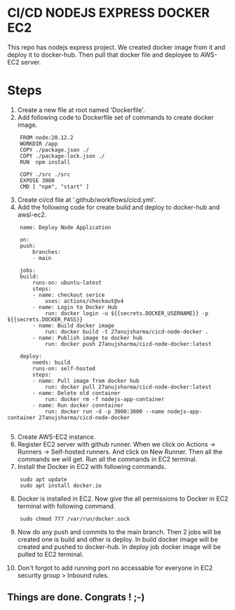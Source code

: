 
# CI/CD NODEJS EXPRESS DOCKER EC2

This repo has nodejs express project. We created docker image from it and deploy it to docker-hub. Then pull that docker file and deployee to AWS-EC2 server.


# Steps
1. Create a new file at root named 'Dockerfile'.
2. Add following code to Dockerfile set of commands to create docker image.
```
    FROM node:20.12.2
    WORKDIR /app
    COPY ./package.json ./
    COPY ./package-lock.json ./
    RUN  npm install

    COPY ./src ./src
    EXPOSE 3000
    CMD [ "npm", "start" ]
```
3. Create ci/cd file at '.github/workflows/cicd.yml'.
4. Add the following code for create build and deploy to docker-hub and awsl-ec2.
```
    name: Deploy Node Application

    on:
    push:
        branches: 
        - main

    jobs:
    build:
        runs-on: ubuntu-latest
        steps:
        - name: checkout serice
            uses: actions/checkout@v4
        - name: Login to Docker Hub
            run: docker login -u ${{secrets.DOCKER_USERNAME}} -p ${{secrets.DOCKER_PASS}}
        - name: Build docker image
            run: docker build -t 27anujsharma/cicd-node-docker .
        - name: Publish image to docker hub
            run: docker push 27anujsharma/cicd-node-docker:latest

    deploy:
        needs: build
        runs-on: self-hosted
        steps:
        - name: Pull image from docker hub
            run: docker pull 27anujsharma/cicd-node-docker:latest
        - name: Delete old container
            run: docker rm -f nodejs-app-container
        - name: Run docker conntainer
            run: docker run -d -p 3000:3000 --name nodejs-app-container 27anujsharma/cicd-node-docker
        
```

5. Create AWS-EC2 instance.
6. Register EC2 server with github runner. When we click on Actions -> Runners -> Self-hosted runners. And click on New Runner. Then all the commands we will get. Run all the commands in EC2 terminal.
7. Install the Docker in EC2 with following commands.

```
    sudo apt update
    sudo apt install docker.io
```
8. Docker is installed in EC2. Now give the all permissions to Docker in EC2 terminal with following command.
```
    sudo chmod 777 /var/run/docker.sock
```
9. Now do any push and commits to the main branch. Then 2 jobs will be created one is build and other is deploy. In build docker image will be created and pushed to docker-hub. In deploy job docker image will be pulled to EC2 terminal.

10. Don't forgot to add running port no accessable for everyone in EC2 security group > Inbound rules.

##  Things are done. Congrats ! ;-)
